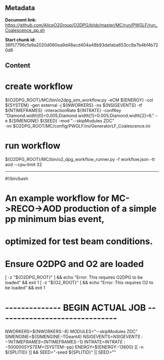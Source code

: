 ## Metadata

**Document link:** https://github.com/AliceO2Group/O2DPG/blob/master/MC/run/PWGLF/run_Coalescence_pp.sh

**Start chunk id:** 36f57796cfa9a2020d060ea9d48acd404a48b93dafaba653cc9a7b4bf4b720d6

## Content

# create workflow
${O2DPG_ROOT}/MC/bin/o2dpg_sim_workflow.py -eCM ${ENERGY} -col ${SYSTEM} -gen external -j ${NWORKERS} -ns ${NSIGEVENTS} -tf ${NTIMEFRAMES} -interactionRate ${INTRATE} -confKey "Diamond.width[0]=0.005;Diamond.width[1]=0.005;Diamond.width[2]=6." -e ${SIMENGINE} ${SEED} -mod "--skipModules ZDC" \
        -ini $O2DPG_ROOT/MC/config/PWGLF/ini/GeneratorLF_Coalescence.ini

# run workflow
${O2DPG_ROOT}/MC/bin/o2_dpg_workflow_runner.py -f workflow.json -tt aod --cpu-limit 32

---

#!/bin/bash

#
# An example workflow for MC->RECO->AOD production of a simple pp minimum bias event,
# optimized for test beam conditions.

# Ensure O2DPG and O2 are loaded
[ -z "${O2DPG_ROOT}" ] && echo "Error: This requires O2DPG to be loaded" && exit 1
[ -z "${O2_ROOT}" ] && echo "Error: This requires O2 to be loaded" && exit 1


# -------------- BEGIN ACTUAL JOB  ------------------------------

NWORKERS=${NWORKERS:-8}
MODULES="--skipModules ZDC"
SIMENGINE=${SIMENGINE:-TGeant4}
NSIGEVENTS=${NSIGEVENTS:-1}
NTIMEFRAMES=${NTIMEFRAMES:-1}
INTRATE=${INTRATE:-500000}
SYSTEM=${SYSTEM:-pp}
ENERGY=${ENERGY:-13600}
[[ -n ${SPLITID} ]] && SEED="-seed ${SPLITID}" || SEED=""